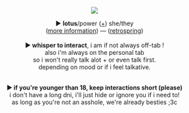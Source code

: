 <p align="center">
<p align="center">
<img src="https://64.media.tumblr.com/4165c37042159be3db3f51faa45f902a/5d14eac90ebb7cc5-45/s540x810/d107b8f829f3f92a98acc1321d464f84a5016429.gifv">
</p>
<p align="center"> 
► <b>lotus</b>/power (<a href="https://pronouns.cc/@gweniiezy">+</a>) she/they
<br>(<a href="patreon.com/gweniiez">more information</a>) ― (<a href="https://retrospring.net/@gweniiez">retrospring</a>) 
<br><br><b>► whisper to interact</b>,  i am if not always off-tab ! 
<br>also i'm always on the personal tab  
<br>so i won't really talk alot + or even talk first.
<br>depending on mood or if i feel talkative.  
<p align="center">   
<br><b><b>► if you're younger than 18, keep interactions short (please)</b>
<br></b>i don't have a long dni, i'll just hide or ignore you if i need to!</b>
<br></b>as long as you're not an asshole, we're already besties ;3c</b>

